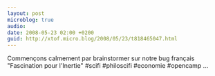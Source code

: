```yaml
---
layout: post
microblog: true
audio: 
date: 2008-05-23 02:00 +0200
guid: http://xtof.micro.blog/2008/05/23/t818465047.html
---
```

Commençons calmement par brainstormer sur notre bug français  "Fascination pour l'Inertie"  #scifi #philoscifi #economie #opencamp ...

